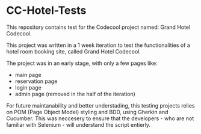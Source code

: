 # CC-Hotel-Tests
This repository contains test for the Codecool project named: Grand Hotel Codecool. 

This project was written in a 1 week iteration to test the functionalities of a hotel room booking site, called Grand Hotel Codecool.

The project was in an early stage, with only a few pages like:
- main page
- reservation page
- login page
- admin page (removed in the half of the iteration)

For future maintanability and better understading, this testing projects relies on POM (Page Object Model) styling and BDD, using Gherkin and Cucumber. 
This was neccesery to ensure that the developers - who are not familiar with Selenium - will understand the script entierly.
